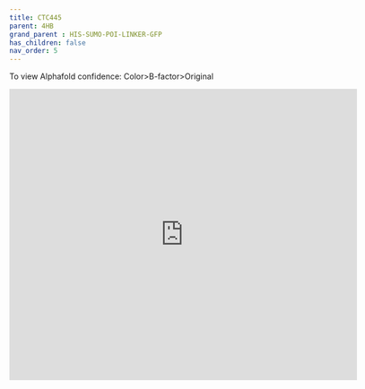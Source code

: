 ```yaml
---
title: CTC445
parent: 4HB
grand_parent : HIS-SUMO-POI-LINKER-GFP
has_children: false
nav_order: 5
---
```


To view Alphafold confidence: Color>B-factor>Original

<iframe src="https://www.ncbi.nlm.nih.gov/Structure/icn3d/full.html?url=https://raw.githubusercontent.com/shawnhsueh/design_view.io/main/mol/full_length_AF_structure/CTC445/relaxed_model_5_rank0.pdb&width=600&height=500&showcommand=1&mobilemenu=1&showtitle=1&&command=defined+sets;set+background+white;+set+view+detailed+view;+set+annotation+interaction;+select+.A:GSDGGSGGGSRDHMVLHEYVNAAGIT+%7C+name+Linker_GFP11;+select+saved+atoms+Linker_GFP11;+color+F00;+select+.A:MHHHHHHSSGSDQEAKPSTEDLGDKKEGEYIKLKVIGQDSSEIHFKVKMTTHLKKLKESYCQRQGVPMNSLRFLFEGQRIADNHTPKELGMEEEDVIEVYQEQTGGAM+%7C+name+HIS_SUMO;+select+saved+atoms+HIS_SUMO;+color+FFA500;+clear+all" width="620" height="520" style="border:none"></iframe>
